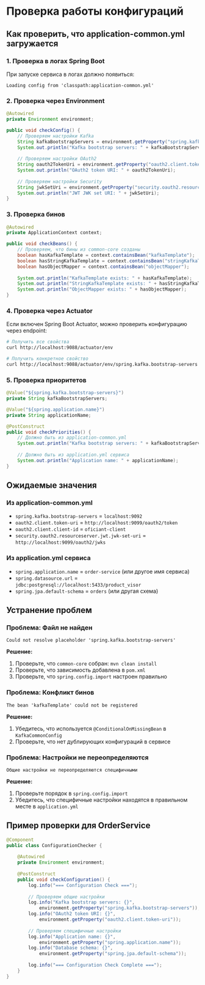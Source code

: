 # Проверка работы конфигураций

## Как проверить, что application-common.yml загружается

### 1. Проверка в логах Spring Boot

При запуске сервиса в логах должно появиться:
```
Loading config from 'classpath:application-common.yml'
```

### 2. Проверка через Environment

```java
@Autowired
private Environment environment;

public void checkConfig() {
    // Проверяем настройки Kafka
    String kafkaBootstrapServers = environment.getProperty("spring.kafka.bootstrap-servers");
    System.out.println("Kafka bootstrap servers: " + kafkaBootstrapServers);
    
    // Проверяем настройки OAuth2
    String oauth2TokenUri = environment.getProperty("oauth2.client.token-uri");
    System.out.println("OAuth2 token URI: " + oauth2TokenUri);
    
    // Проверяем настройки Security
    String jwkSetUri = environment.getProperty("security.oauth2.resourceserver.jwt.jwk-set-uri");
    System.out.println("JWT JWK set URI: " + jwkSetUri);
}
```

### 3. Проверка бинов

```java
@Autowired
private ApplicationContext context;

public void checkBeans() {
    // Проверяем, что бины из common-core созданы
    boolean hasKafkaTemplate = context.containsBean("kafkaTemplate");
    boolean hasStringKafkaTemplate = context.containsBean("stringKafkaTemplate");
    boolean hasObjectMapper = context.containsBean("objectMapper");
    
    System.out.println("KafkaTemplate exists: " + hasKafkaTemplate);
    System.out.println("StringKafkaTemplate exists: " + hasStringKafkaTemplate);
    System.out.println("ObjectMapper exists: " + hasObjectMapper);
}
```

### 4. Проверка через Actuator

Если включен Spring Boot Actuator, можно проверить конфигурацию через endpoint:

```bash
# Получить все свойства
curl http://localhost:9088/actuator/env

# Получить конкретное свойство
curl http://localhost:9088/actuator/env/spring.kafka.bootstrap-servers
```

### 5. Проверка приоритетов

```java
@Value("${spring.kafka.bootstrap-servers}")
private String kafkaBootstrapServers;

@Value("${spring.application.name}")
private String applicationName;

@PostConstruct
public void checkPriorities() {
    // Должно быть из application-common.yml
    System.out.println("Kafka bootstrap servers: " + kafkaBootstrapServers);
    
    // Должно быть из application.yml сервиса
    System.out.println("Application name: " + applicationName);
}
```

## Ожидаемые значения

### Из application-common.yml
- `spring.kafka.bootstrap-servers` = `localhost:9092`
- `oauth2.client.token-uri` = `http://localhost:9099/oauth2/token`
- `oauth2.client.client-id` = `oficiant-client`
- `security.oauth2.resourceserver.jwt.jwk-set-uri` = `http://localhost:9099/oauth2/jwks`

### Из application.yml сервиса
- `spring.application.name` = `order-service` (или другое имя сервиса)
- `spring.datasource.url` = `jdbc:postgresql://localhost:5433/product_visor`
- `spring.jpa.default-schema` = `orders` (или другая схема)

## Устранение проблем

### Проблема: Файл не найден
```
Could not resolve placeholder 'spring.kafka.bootstrap-servers'
```

**Решение:**
1. Проверьте, что `common-core` собран: `mvn clean install`
2. Проверьте, что зависимость добавлена в `pom.xml`
3. Проверьте, что `spring.config.import` настроен правильно

### Проблема: Конфликт бинов
```
The bean 'kafkaTemplate' could not be registered
```

**Решение:**
1. Убедитесь, что используется `@ConditionalOnMissingBean` в `KafkaCommonConfig`
2. Проверьте, что нет дублирующих конфигураций в сервисе

### Проблема: Настройки не переопределяются
```
Общие настройки не переопределяются специфичными
```

**Решение:**
1. Проверьте порядок в `spring.config.import`
2. Убедитесь, что специфичные настройки находятся в правильном месте в `application.yml`

## Пример проверки для OrderService

```java
@Component
public class ConfigurationChecker {
    
    @Autowired
    private Environment environment;
    
    @PostConstruct
    public void checkConfiguration() {
        log.info("=== Configuration Check ===");
        
        // Проверяем общие настройки
        log.info("Kafka bootstrap servers: {}", 
            environment.getProperty("spring.kafka.bootstrap-servers"));
        log.info("OAuth2 token URI: {}", 
            environment.getProperty("oauth2.client.token-uri"));
        
        // Проверяем специфичные настройки
        log.info("Application name: {}", 
            environment.getProperty("spring.application.name"));
        log.info("Database schema: {}", 
            environment.getProperty("spring.jpa.default-schema"));
        
        log.info("=== Configuration Check Complete ===");
    }
}
```
